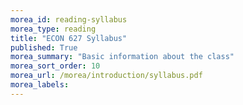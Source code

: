 ```yaml
---
morea_id: reading-syllabus
morea_type: reading
title: "ECON 627 Syllabus"
published: True
morea_summary: "Basic information about the class"
morea_sort_order: 10
morea_url: /morea/introduction/syllabus.pdf
morea_labels: 
---
```

